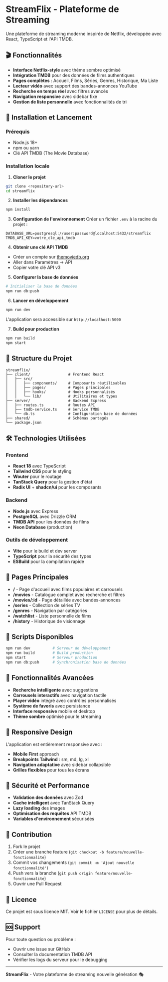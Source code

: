 # StreamFlix - Plateforme de Streaming

Une plateforme de streaming moderne inspirée de Netflix, développée avec React, TypeScript et l'API TMDB.

## 🎬 Fonctionnalités

- **Interface Netflix-style** avec thème sombre optimisé
- **Intégration TMDB** pour des données de films authentiques
- **Pages complètes** : Accueil, Films, Séries, Genres, Historique, Ma Liste
- **Lecteur vidéo** avec support des bandes-annonces YouTube
- **Recherche en temps réel** avec filtres avancés
- **Navigation responsive** avec sidebar fixe
- **Gestion de liste personnelle** avec fonctionnalités de tri

## 🚀 Installation et Lancement

### Prérequis
- Node.js 18+ 
- npm ou yarn
- Clé API TMDB (The Movie Database)

### Installation locale

1. **Cloner le projet**
```bash
git clone <repository-url>
cd streamflix
```

2. **Installer les dépendances**
```bash
npm install
```

3. **Configuration de l'environnement**
Créer un fichier `.env` à la racine du projet :
```env
DATABASE_URL=postgresql://user:password@localhost:5432/streamflix
TMDB_API_KEY=votre_cle_api_tmdb
```

4. **Obtenir une clé API TMDB**
- Créer un compte sur [themoviedb.org](https://www.themoviedb.org/)
- Aller dans Paramètres → API
- Copier votre clé API v3

5. **Configurer la base de données**
```bash
# Initialiser la base de données
npm run db:push
```

6. **Lancer en développement**
```bash
npm run dev
```
L'application sera accessible sur `http://localhost:5000`

7. **Build pour production**
```bash
npm run build
npm start
```

## 📁 Structure du Projet

```
streamflix/
├── client/                 # Frontend React
│   ├── src/
│   │   ├── components/     # Composants réutilisables
│   │   ├── pages/          # Pages principales
│   │   ├── hooks/          # Hooks personnalisés
│   │   └── lib/            # Utilitaires et types
├── server/                 # Backend Express
│   ├── routes.ts           # Routes API
│   ├── tmdb-service.ts     # Service TMDB
│   └── db.ts               # Configuration base de données
├── shared/                 # Schémas partagés
└── package.json
```

## 🛠 Technologies Utilisées

### Frontend
- **React 18** avec TypeScript
- **Tailwind CSS** pour le styling
- **Wouter** pour le routage
- **TanStack Query** pour la gestion d'état
- **Radix UI** + **shadcn/ui** pour les composants

### Backend
- **Node.js** avec Express
- **PostgreSQL** avec Drizzle ORM
- **TMDB API** pour les données de films
- **Neon Database** (production)

### Outils de développement
- **Vite** pour le build et dev server
- **TypeScript** pour la sécurité des types
- **ESBuild** pour la compilation rapide

## 🎯 Pages Principales

- **/** - Page d'accueil avec films populaires et carrousels
- **/movies** - Catalogue complet avec recherche et filtres
- **/movies/:id** - Page détaillée avec bandes-annonces
- **/series** - Collection de séries TV
- **/genres** - Navigation par catégories
- **/watchlist** - Liste personnelle de films
- **/history** - Historique de visionnage

## 🔧 Scripts Disponibles

```bash
npm run dev          # Serveur de développement
npm run build        # Build production
npm start            # Serveur production
npm run db:push      # Synchronisation base de données
```

## 🌟 Fonctionnalités Avancées

- **Recherche intelligente** avec suggestions
- **Carrousels interactifs** avec navigation tactile
- **Player vidéo** intégré avec contrôles personnalisés
- **Système de favoris** avec persistance
- **Interface responsive** mobile et desktop
- **Thème sombre** optimisé pour le streaming

## 📱 Responsive Design

L'application est entièrement responsive avec :
- **Mobile First** approach
- **Breakpoints Tailwind** : sm, md, lg, xl
- **Navigation adaptative** avec sidebar collapsible
- **Grilles flexibles** pour tous les écrans

## 🔐 Sécurité et Performance

- **Validation des données** avec Zod
- **Cache intelligent** avec TanStack Query
- **Lazy loading** des images
- **Optimisation des requêtes** API TMDB
- **Variables d'environnement** sécurisées

## 🤝 Contribution

1. Fork le projet
2. Créer une branche feature (`git checkout -b feature/nouvelle-fonctionnalite`)
3. Commit vos changements (`git commit -m 'Ajout nouvelle fonctionnalité'`)
4. Push vers la branche (`git push origin feature/nouvelle-fonctionnalite`)
5. Ouvrir une Pull Request

## 📄 Licence

Ce projet est sous licence MIT. Voir le fichier `LICENSE` pour plus de détails.

## 🆘 Support

Pour toute question ou problème :
- Ouvrir une issue sur GitHub
- Consulter la documentation TMDB API
- Vérifier les logs du serveur pour le debugging

---

**StreamFlix** - Votre plateforme de streaming nouvelle génération 🎭